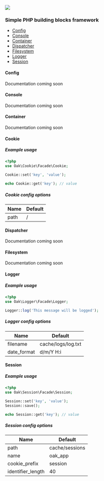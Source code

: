 <img src="https://raw.githubusercontent.com/reinvanoyen/oak/master/oak-logo.png" />

### Simple PHP building blocks framework

* [Config](#config)
* [Console](#console)
* [Container](#container)
* [Dispatcher](#dispatcher)
* [Filesystem](#filesystem)
* [Logger](#logger)
* [Session](#session)

#### Config

Documentation coming soon

#### Console

Documentation coming soon

#### Container

Documentation coming soon

#### Cookie

##### Example usage

```php
<?php
use Oak\Cookie\Facade\Cookie;

Cookie::set('key', 'value');

echo Cookie::get('key'); // value
```

##### Cookie config options

Name | Default
---- | -------
path | /

#### Dispatcher

Documentation coming soon

#### Filesystem

Documentation coming soon

#### Logger

##### Example usage

```php
<?php
use Oak\Logger\Facade\Logger;

Logger::log('This message will be logged');
```

##### Logger config options

Name | Default
---- | -------
filename | cache/logs/log.txt
date_format | d/m/Y H:i

#### Session

##### Example usage

```php
<?php
use Oak\Session\Facade\Session;

Session::set('key', 'value');
Session::save();

echo Session::get('key'); // value
```

##### Session config options

Name | Default
---- | -------
path | cache/sessions
name | oak_app
cookie_prefix | session
identifier_length | 40